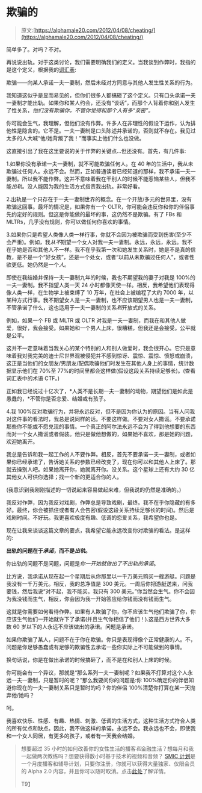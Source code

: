 # 欺骗的

> 原文:[https://alphamale20.com/2012/04/08/cheating/](https://alphamale20.com/2012/04/08/cheating/)

简单多了。对吗？不对。

再说说出轨。对于这类讨论，我们需要明确我们的定义。当我谈到作弊时，我指的是这个定义，根据我的[词汇表](http://www.blackdragon-blog.com/glossary/ "Glossary"):

欺骗——向某人承诺一夫一妻制，然后未经对方同意与其他人发生性关系的行为。

我知道这似乎是显而易见的，但你们很多人都搞砸了这个定义。只有口头承诺一夫一妻制才能出轨。如果你和某人约会，还没有“谈话”，而那个人背着你和别人发生了性关系，*他们没有欺骗你，*不管你觉得和那个人*有多“亲密”。*

你可能会生气，我理解，但他们没有作弊。许多人在非理性的假设下运作，认为排他性是隐含的。它不是。一夫一妻制是口头陈述并承诺的，否则就不存在。我见过太多的人大喊“他/她背叛了我！”而事实上他们什么也没做。

这直接引出了我在这里要说的关于作弊的关键点...但还没有。首先，有几件事:

1.如果你没有承诺一夫一妻制，就不可能欺骗任何人。在 40 年的生活中，我从未欺骗过任何人。永远不会。然而，正如普通读者已经知道的那样，我不承诺一夫一妻制。所以我不能作弊。这并不意味着我在干别人的时候不能惹恼某些人，但我不能*出轨*。没人能因为我的生活方式指责我出轨。非常好看。

2.出轨是一个只存在于一夫一妻制世界的概念。在一个开放/多元的世界里，没有欺骗这回事。最坏的情况是，如果你有一个 OLTR，你可能会违反你和你的伴侣事先约定好的规则。但这是你能做的最坏的事，这仍然不是欺骗。有了 FBs 和 MLTRs，几乎没有规则，你可以做任何你喜欢的事情。

3.如果你只是希望人类像人类一样行事，你就不会因为被欺骗而受到伤害(至少不会严重)。例如，我*从不*期望一个女人对我一夫一妻制。永远，永远，永远。我不在乎她是否和其他人不一样。我不在乎我第一次和她发生关系时，她是不是真的信教，是不是一个“好女孩”，还是一个处女，或者“以前从未欺骗过任何人”，或者性欲更低。她仍然是一个*人*。

即使在我结婚并保持一夫一妻制九年的时候，我也不期望我的妻子对我是 100%的一夫一妻制。我不指望人类一天 24 小时都像天使一样。相反，我希望他们表现得像人类一样，在生物学上被束缚了 10 万年，在社会上被编程了大约 7000 年，以某种方式行事。我不期望女人是一夫一妻制，也不应该期望男人也是一夫一妻制，不管承诺了什么，这也适用于一夫一妻制的关系*和*开放式的关系。

例如，如果一个 FB 或 MLTR 或 OLTR 对我是一夫一妻制，而我在和其他人做爱，很好，我会接受。如果她和一个男人上床，很糟糕，但我还是会接受。公平就是公平。

这并不一定意味着当我关心的某个特别的人和别人做爱时，我会很开心。它只是意味着我对我完美的迪士尼世界观被侵犯并不感到惊讶、震惊、震惊、愤怒或崩溃，这正是当他们的女朋友/男朋友/配偶欺骗他们时发生在其他人身上的事情，统计数据显示他们在 70%至 77%的时间里都会这样做(假设这段关系持续足够长)。(查看词汇表中的术语 CTF。)

正如我已经说过十亿次了，*人类不是长期一夫一妻制的动物，期望他们是如此是愚蠢的，*不管你是否恋爱、结婚或有孩子。

4.我 100%反对欺骗行为，并将永远反对，但不是因为你认为的原因。当有人问我对这件事的看法时，我总是说同样的话。不要这样做。不要对女人撒谎。不要承诺那些你不能或不愿兑现的事情。一个真正的阿尔法永远不会为了得到他想要的东西而对一个女人撒谎或者假装。他只是做他想做的，如果她不喜欢，那是她的问题，欢迎她离开。

我总是告诉和我一起工作的人不要作弊。相反，首先不要承诺一夫一妻制，或者如果你已经承诺了，告诉她关系的参数已经改变了，现在你可以和其他人上床了。那就去操别人吧。如果她离开你，她就离开你。没关系。这个星球上还有大约 30 亿其他女人可供你选择；找一个新的更适合你的人。

(我意识到我刚刚描述的一切说起来容易做起来难，但我说的仍然是准确的。)

我反对作弊，因为我反对戏剧，作弊总是导致戏剧，最终。我不在乎你隐藏的有多好。最终，你会被抓住或者有人会告密(假设这段关系持续足够长的时间)。然后是戏剧时间。不好玩。我更喜欢极度有趣、低调的恋爱关系，我希望你也是。

现在让我来谈谈这篇文章的要点，我希望它能永远改变你对欺骗的看法。是这样的:

**出轨的问题在于*承诺*，而不是*出轨*。**

你出轨的问题不是问题，问题是*你一开始就做出了不出轨的承诺*。

比方说，我承诺从现在起一个星期后从你那里以一千万美元购买一艘游艇。问题是我没有一千万美元。相反，我的总净值是 300 美元。一周后你把游艇送来，问我要钱，然后我说“对不起，我不能买。我只有 300 美元。”你当然会生气。你不会因为我没钱而生气，相反，你会因为我一开始答应给你钱而没有钱而生气。

这就是你需要如何看待作弊。如果有人欺骗了你，你不应该生气他们欺骗了你，你应该生气他们一开始就许下了承诺(并且生气你相信了他们！).这是西方世界大多数 60 岁以下的人永远不应该做出的承诺。问题是承诺。

如果你欺骗了某人，问题不在于你在欺骗。你只是表现得像个正常健康的人。不，问题是你足够愚蠢或有足够的欺骗性去承诺一些你实际上不可能做到的事情。

换句话说，你是在做出承诺的时候搞砸了，而不是在和别人上床的时候。

你可能会有一个异议，那就是“那么系列一夫一妻制呢？如果我不打算对这个人永远一夫一妻制，只是暂时的呢？”那么我要问你的问题是:你 100%确定你的伴侣知道你现在的一夫一妻制关系只是暂时的吗？你的伴侣 100%清楚你打算在某一天抛弃他/她吗？

呵。

我喜欢快乐、性感、有趣、热情、刺激、低调的生活方式，这种生活方式符合人类的所有优点和缺点。因此，我不做这样的承诺。永远不会。我永远也不会，即使我和一个女人同居，有更多的孩子，或者有一天我会结婚。

> 想要超过 35 小时的如何改善你的女性生活的播客*和*金融生活？想每月和我一起做两次教练吗？想要获得数小时基于技术的视频和音频？ [SMIC 计划](https://alphamale20.kartra.com/page/vIL17)是一个月度播客和辅导计划，只要你注册，你就可以获得大量独家、仅限会员的 Alpha 2.0 内容，并且你可以随时取消。点击[此处](https://alphamale20.kartra.com/page/vIL17)了解详情。
> 
> T9】
